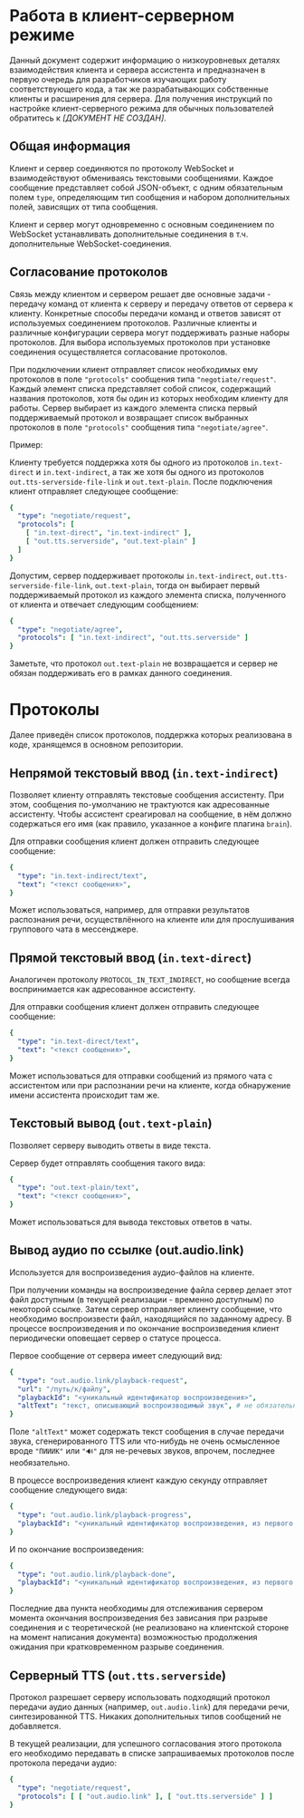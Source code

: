 # Работа в клиент-серверном режиме

Данный документ содержит информацию о низкоуровневых деталях взаимодействия клиента и сервера ассистента и предназначен
в первую очередь для разработчиков изучающих работу соответствующего кода, а так же разрабатывающих собственные клиенты
и расширения для сервера. Для получения инструкций по настройке клиент-серверного режима для обычных пользователей
обратитесь к *[ДОКУМЕНТ НЕ СОЗДАН]*.

## Общая информация

Клиент и сервер соединяются по протоколу WebSocket и взаимодействуют обмениваясь текстовыми сообщениями. Каждое
сообщение представляет собой JSON-объект, с одним обязательным полем ``type``, определяющим тип сообщения и набором
дополнительных полей, зависящих от типа сообщения.

Клиент и сервер могут одновременно с основным соединением по WebSocket устанавливать дополнительные соединения в т.ч.
дополнительные WebSocket-соединения.

## Согласование протоколов

Связь между клиентом и сервером решает две основные задачи - передачу команд от клиента к серверу и передачу ответов от
сервера к клиенту. Конкретные способы передачи команд и ответов зависят от используемых соединением протоколов.
Различные клиенты и различные конфигурации сервера могут поддерживать разные наборы протоколов. Для выбора используемых
протоколов при установке соединения осуществляется согласование протоколов.

При подключении клиент отправляет список необходимых ему протоколов в поле ``"protocols"`` сообщения
типа ``"negotiate/request"``. Каждый элемент списка представляет собой список, содержащий названия протоколов, хотя бы
один из которых необходим клиенту для работы. Сервер выбирает из каждого элемента списка первый поддерживаемый протокол
и возвращает список выбранных протоколов в поле ``"protocols"`` сообщения типа ``"negotiate/agree"``.

Пример:

Клиенту требуется поддержка хотя бы одного из протоколов ``in.text-direct`` и ``in.text-indirect``, а так же хотя бы
одного из протоколов ``out.tts-serverside-file-link`` и ``out.text-plain``. После подключения клиент отправляет
следующее сообщение:

```yaml
{
  "type": "negotiate/request",
  "protocols": [
    [ "in.text-direct", "in.text-indirect" ],
    [ "out.tts.serverside", "out.text-plain" ]
  ]
}
```

Допустим, сервер поддерживает протоколы ``in.text-indirect``, ``out.tts-serverside-file-link``, ``out.text-plain``,
тогда он выбирает первый поддерживаемый протокол из каждого элемента списка, полученного от клиента и отвечает следующим
сообщением:

```yaml
{
  "type": "negotiate/agree",
  "protocols": [ "in.text-indirect", "out.tts.serverside" ]
}
```

Заметьте, что протокол ``out.text-plain`` не возвращается и сервер не обязан поддерживать его в рамках данного
соединения.

# Протоколы

Далее приведён список протоколов, поддержка которых реализована в коде, хранящемся в основном репозитории.

## Непрямой текстовый ввод (``in.text-indirect``)

Позволяет клиенту отправлять текстовые сообщения ассистенту. При этом, сообщения по-умолчанию не трактуются как
адресованные ассистенту. Чтобы ассистент среагировал на сообщение, в нём должно содержаться его имя (как правило,
указанное а конфиге плагина
``brain``).

Для отправки сообщения клиент должен отправить следующее сообщение:

```yaml
{
  "type": "in.text-indirect/text",
  "text": "<текст сообщения>",
}
```

Может использоваться, например, для отправки результатов распознания речи, осуществлённого на клиенте или для
прослушивания группового чата в мессенджере.

## Прямой текстовый ввод (``in.text-direct``)

Аналогичен протоколу ``PROTOCOL_IN_TEXT_INDIRECT``, но сообщение всегда воспринимается как адресованное ассистенту.

Для отправки сообщения клиент должен отправить следующее сообщение:

```yaml
{
  "type": "in.text-direct/text",
  "text": "<текст сообщения>",
}
```

Может использоваться для отправки сообщений из прямого чата с ассистентом или при распознании речи на клиенте, когда
обнаружение имени ассистента происходит там же.

## Текстовый вывод (``out.text-plain``)

Позволяет серверу выводить ответы в виде текста.

Сервер будет отправлять сообщения такого вида:

```yaml
{
  "type": "out.text-plain/text",
  "text": "<текст сообщения>",
}
```

Может использоваться для вывода текстовых ответов в чаты.

## Вывод аудио по ссылке (out.audio.link)

Используется для воспроизведения аудио-файлов на клиенте.

При получении команды на воспроизведение файла сервер делает этот файл доступным (в текущей реализации - временно
доступным) по некоторой ссылке. Затем сервер отправляет клиенту сообщение, что необходимо воспроизвести файл,
находящийся по заданному адресу. В процессе воспроизведения и по окончание воспроизведения клиент периодически оповещает
сервер о статусе процесса.

Первое сообщение от сервера имеет следующий вид:

```yaml
{
  "type": "out.audio.link/playback-request",
  "url": "/путь/к/файлу",
  "playbackId": "<уникальный идентификатор воспроизведения>",
  "altText": "текст, описывающий воспроизводимый звук", # не обязательное поле
}
```

Поле ``"altText"`` может содержать текст сообщения в случае передачи звука, сгенерированного TTS или что-нибудь не очень
осмысленное вроде ``"ПИИИК"`` или ``"🔊"`` для не-речевых звуков, впрочем, последнее необязательно.

В процессе воспроизведения клиент каждую секунду отправляет сообщение следующего вида:

```yaml
{
  "type": "out.audio.link/playback-progress",
  "playbackId": "<уникальный идентификатор воспроизведения, из первого сообщения>",
}
```

И по окончание воспроизведения:

```yaml
{
  "type": "out.audio.link/playback-done",
  "playbackId": "<уникальный идентификатор воспроизведения, из первого сообщения>",
}
```

Последние два пункта необходимы для отслеживания сервером момента окончания воспроизведения без зависания при разрыве
соединения и с теоретической (не реализовано на клиентской стороне на момент написания документа) возможностью
продолжения ожидания при кратковременном разрыве соединения.

## Серверный TTS (``out.tts.serverside``)

Протокол разрешает серверу использовать подходящий протокол передачи аудио данных (например, ``out.audio.link``) для
передачи речи, синтезированной TTS. Никаких дополнительных типов сообщений не добавляется.

В текущей реализации, для успешного согласования этого протокола его необходимо передавать в списке запрашиваемых
протоколов после протокола передачи аудио:

```yaml
{
  "type": "negotiate/request",
  "protocols": [ [ "out.audio.link" ], [ "out.tts.serverside" ] ]
}
```
